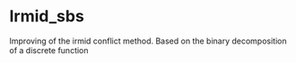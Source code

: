 # Irmid_sbs
 Improving of the irmid conflict method. Based on the binary decomposition of a discrete function

